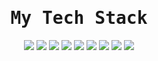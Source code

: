 <div align="center">
<samp><h1> My Tech Stack </h1></samp>
</div>

<div align="center">

 <img src="https://img.shields.io/badge/PHP-777BB4?style=flat-square&logo=php&logoColor=white">
 <img src="https://img.shields.io/badge/Laravel-FF2D20?style=flat-square&logo=laravel&logoColor=white">
<img src="https://img.shields.io/badge/-HTML5-%23E44D27?style=flat-square&logo=html5&logoColor=ffffff">
 <img src="https://img.shields.io/badge/-CSS3-%231572B6?style=flat-square&logo=css3">
 <img src="https://img.shields.io/badge/Python-3776AB?style=flat-square&logo=python&logoColor=white">
 <img src="https://img.shields.io/badge/csharp-00599C?style=flat-square&logo=csharp&logoColor=white">
 <img src="https://img.shields.io/badge/JavaScript-F7DF1E?style=flat-square&logo=javascript&logoColor=black">
 <img src="https://img.shields.io/badge/AWS-FFFFFF?style=flat-square&logo=amazonaws&logoColor=orange">
 <img src="https://img.shields.io/badge/DigitalOcean-FFFFFF?style=flat-square&logo=digitalocean&logoColor=blue">
</div>
